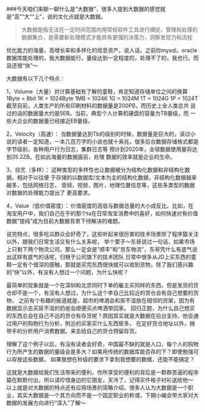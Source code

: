 ###今天咱们来聊一聊什么是“大数据”，很多人提到大数据的感觉就是“高”“大”“上”，说的文化点就是大数据。

> 大数据是指无法在一定时间范围内用常规软件工具进行捕捉，管理和处理的数据集合，是需要新处理模式才能具有更强的决策力，洞察发现力和流程


优化能力的海量，高增长率和多样化的信息资产。说人话，之前你mysql，oracle数据库能处理的，我大数据能行，量级达到一定程度的，处理不了的，我也行。而且还很“快”〜

大数据有以下几个特点：

1，Volume（大量）对计算基础有了解的童鞋，肯定知道存储单位之间的换算
1Byte = 8bit 1K = 1024Byte 1MB = 1024K
1G = 1024M 1T = 1024G 1P = 1024T
截至目前，人类生产的所有印刷材料的数据量是200PB，而历史上全人类总共
说过的话的数据量大约是5EB。当前，典型个人计算机硬盘的容量为TB量级，而
一些大企业的数据量已经接近EB量级。

2，Velocity（高速）：
当数据量达到Tb的级别的时候，数据量是巨大的，读过小说的读者一定知道，一本几百万字的小说也就十来兆，很多后台数据存储格式都是字节级别，各种用户行为日志，集群日志等
预计到2020年，全球数据使用量将达到35.2ZB。在如此海量的数据面前，处理
数据的效率就是企业的生命。

3，综艺（多样）：
这种类型的多样性也让数据被分为结构化数据和非结构化数据。相对于以往便
于存储的以数据库/文本为主的结构化数据，非结构化数据越来越多，包括网络日志，
音频，视频，图片，地理位置信息等，这些多类型的数据对数据的处理能力提出了
更高要求。

4，Value（低价值密度）：
价值密度的高低与数据总量的大小成反比。比如，在淘宝用户中，我们自己在乎的那个ta在日常淘宝消费中的喜好，如何快速对有价值数据“提纯”成为目前大数据背景下待解决的难题。

说完特点，很多吃瓜群众会好奇了，这些听起来很厉害的技术场景除了程序猿关注以外，跟我们日常生活又有什么关系呢，
举个栗子〜东哥说过一句话，如果市场上只剩下两个物流公司，那么一定会是“顺丰”和“京东物流”，东哥凭什么有底气说出这样有底气的话呢，归根于公司旗下的技术团队
日常中很多从JD上买东西的童鞋一定有个很深的感触，那就是买完东西很快就可以收到货物，除了我们感兴趣的“快”以外，有没有人想过一个问题，为什么快呢？

最简单的现象就是一个在深圳和北京同时下单的雇主买同样的东西，但是发货的货仓却不是一个，有没有人想过，为什么这个李自己比较近的货仓会有自己想要的货物，
之前有个有趣的报道就是，超市的啤酒会和尿不湿放在相邻的货架，因为有数据显示去买尿不湿的奶爸会顺便买点啤酒带回家。
回归正题，为什么自己想买的东西总会在自己不远的货仓有存货呢？原因其实就是大数据在后台支持，他会通过用户的购物行为分析，附近的买家买什么东西居多，
在定好货仓地址以外，捎带手的分析用户消费数据，来去给自己的货仓预留存货。

理解了这个例子以后，有没有读者会好奇，中国最不缺的就是人口，每个人的购物行为所产生的数据的量级会是多大？如果用传统的数据库能否存的下？即使勉强可以存放这些数据，
如果我想在秒级的要求下拿到我想要的数据，还能不能搞定？

这就是大数据给我们生活带来的便利，你所享受的便利的背后是一群群苦逼的程序猿在默默付出，所以请珍惜身边的它朋友，天冷了，记得买件格子衬衫送给他〜
以上就是对大数据的特点还有应用场景的简略介绍，很多人认为大数据是一个职业，其实大数据是一个其方向而不是一个固定职业的称谓，下期小编会带大家对大数据的发展方向进行“深入”了解〜